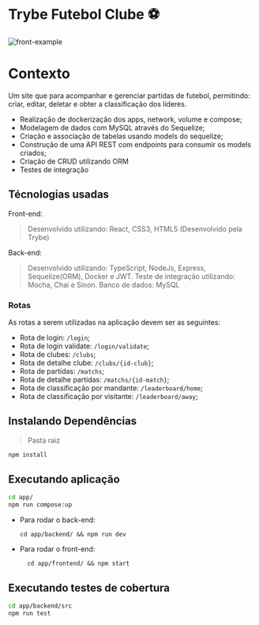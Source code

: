 # Trybe Futebol Clube ⚽️
![front-example](https://user-images.githubusercontent.com/29557187/164346561-d1bda15e-dfd9-48ae-aed5-f96c2c930f11.png)

# Contexto
Um site que para acompanhar e gerenciar partidas de futebol, permitindo: criar, editar, deletar e obter a classificação dos líderes.

* Realização de dockerização dos apps, network, volume e compose;
* Modelagem de dados com MySQL através do Sequelize;
* Criação e associação de tabelas usando models do sequelize;
* Construção de  uma API REST com endpoints para consumir os models criados;
* Criação de CRUD utilizando ORM
* Testes de integração

## Técnologias usadas

Front-end:
> Desenvolvido utilizando: React, CSS3, HTML5 (Desenvolvido pela Trybe)

Back-end:
> Desenvolvido utilizando: TypeScript, NodeJs, Express, Sequelize(ORM), Docker e JWT. 
Teste de integração utilizando: Mocha, Chai e Sinon.
Banco de dados: MySQL

### Rotas

As rotas a serem utilizadas na aplicação devem ser as seguintes:

* Rota de login: `/login`;
* Rota de login validate: `/login/validate`;
* Rota de clubes: `/clubs`;
* Rota de detalhe clube: `/clubs/{id-club}`;
* Rota de partidas: `/matchs`;
* Rota de detalhe partidas: `/matchs/{id-match}`;
* Rota de classificação por mandante: `/leaderboard/home`;
* Rota de classificação por visitante: `/leaderboard/away`;


## Instalando Dependências

> Pasta raiz
```bash
npm install
``` 

## Executando aplicação

```bash
cd app/ 
npm run compose:up
``` 

* Para rodar o back-end:

  ```
  cd app/backend/ && npm run dev
  ```
* Para rodar o front-end:

  ```
    cd app/frontend/ && npm start
  ```

## Executando testes de cobertura

```bash
cd app/backend/src
npm run test
``` 
